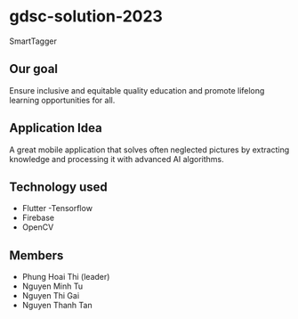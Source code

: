 # gdsc-solution-2023
SmartTagger 
## Our goal 
Ensure inclusive and equitable quality education and promote lifelong learning opportunities for all.

##  Application Idea 
A great mobile application that solves often neglected pictures by extracting knowledge and processing it with advanced AI algorithms.

## Technology used
- Flutter 
-Tensorflow
- Firebase 
- OpenCV

## Members 
- Phung Hoai Thi (leader)
- Nguyen Minh Tu 
- Nguyen Thi Gai 
- Nguyen Thanh Tan
